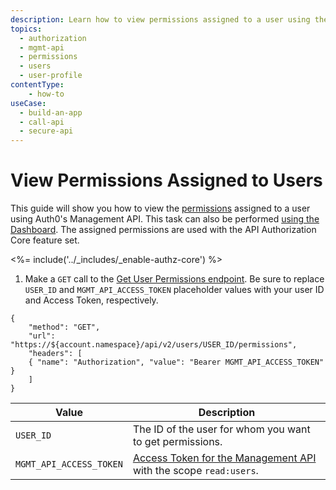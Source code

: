 ```yaml
---
description: Learn how to view permissions assigned to a user using the Auth0 Management API. For use with Auth0's API Authorization Core feature set.
topics:
  - authorization
  - mgmt-api
  - permissions
  - users
  - user-profile
contentType: 
    - how-to
useCase:
  - build-an-app
  - call-api
  - secure-api
---
```

# View Permissions Assigned to Users

This guide will show you how to view the [permissions](/authorization/concepts/rbac) assigned to a user using Auth0's Management API. This task can also be performed [using the Dashboard](/authorization/guides/dashboard/view-user-permissions). The assigned permissions are used with the API Authorization Core feature set.

<%= include('../_includes/_enable-authz-core') %>

1. Make a `GET` call to the [Get User Permissions endpoint](/api/management/v2#!/users/get_user_permissions). Be sure to replace `USER_ID` and `MGMT_API_ACCESS_TOKEN` placeholder values with your user ID and Access Token, respectively.

```har
{
	"method": "GET",
	"url": "https://${account.namespace}/api/v2/users/USER_ID/permissions",
	"headers": [
   	{ "name": "Authorization", "value": "Bearer MGMT_API_ACCESS_TOKEN" }
	]
}
```

| **Value** | **Description** |
| - | - |
| `USER_ID` | Τhe ID of the user for whom you want to get permissions. |
| `MGMT_API_ACCESS_TOKEN` | [Access Token for the Management API](/api/management/v2/tokens) with the scope `read:users`. |